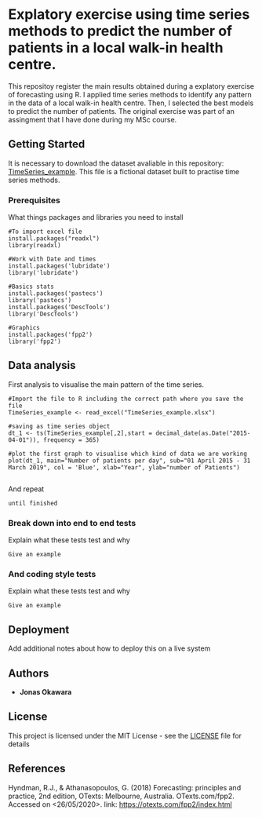 # Explatory exercise using time series methods to predict the number of patients in a local walk-in health centre. 
This repositoy register the main results obtained during a explatory exercise of forecasting using R. I applied time series methods to identify any pattern in the data of a local walk-in health centre. Then, I selected the best models to predict the number of patients. The original exercise was part of an assingment that I have done during my MSc course. 

## Getting Started
It is necessary to download the dataset avaliable in this repository: [TimeSeries_example](TimeSeries_example.xlsx). This file is a fictional dataset built to practise time series methods. 

### Prerequisites

What things packages and libraries you need to install

```
#To import excel file
install.packages("readxl")
library(readxl)

#Work with Date and times
install.packages('lubridate')
library('lubridate')

#Basics stats
install.packages('pastecs')
library('pastecs')
install.packages('DescTools')
library('DescTools')

#Graphics
install.packages('fpp2')
library('fpp2')

```

## Data analysis

First analysis to visualise the main pattern of the time series.
```
#Import the file to R including the correct path where you save the file
TimeSeries_example <- read_excel("TimeSeries_example.xlsx")

#saving as time series object
dt_1 <- ts(TimeSeries_example[,2],start = decimal_date(as.Date("2015-04-01")), frequency = 365)

#plot the first graph to visualise which kind of data we are working
plot(dt_1, main="Number of patients per day", sub="01 April 2015 - 31 March 2019", col = 'Blue', xlab="Year", ylab="number of Patients")


```

And repeat

```
until finished
```


### Break down into end to end tests

Explain what these tests test and why

```
Give an example
```

### And coding style tests

Explain what these tests test and why

```
Give an example
```

## Deployment

Add additional notes about how to deploy this on a live system


## Authors

* **Jonas Okawara** 

## License

This project is licensed under the MIT License - see the [LICENSE](LICENSE) file for details

## References

Hyndman, R.J., & Athanasopoulos, G. (2018) Forecasting: principles and practice, 2nd edition, OTexts: Melbourne, Australia. OTexts.com/fpp2. Accessed on <26/05/2020>. link: https://otexts.com/fpp2/index.html

